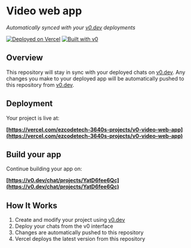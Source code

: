 # Video web app

*Automatically synced with your [v0.dev](https://v0.dev) deployments*

[![Deployed on Vercel](https://img.shields.io/badge/Deployed%20on-Vercel-black?style=for-the-badge&logo=vercel)](https://vercel.com/ezcodetech-3640s-projects/v0-video-web-app)
[![Built with v0](https://img.shields.io/badge/Built%20with-v0.dev-black?style=for-the-badge)](https://v0.dev/chat/projects/YatD6fee6Qc)

## Overview

This repository will stay in sync with your deployed chats on [v0.dev](https://v0.dev).
Any changes you make to your deployed app will be automatically pushed to this repository from [v0.dev](https://v0.dev).

## Deployment

Your project is live at:

**[https://vercel.com/ezcodetech-3640s-projects/v0-video-web-app](https://vercel.com/ezcodetech-3640s-projects/v0-video-web-app)**

## Build your app

Continue building your app on:

**[https://v0.dev/chat/projects/YatD6fee6Qc](https://v0.dev/chat/projects/YatD6fee6Qc)**

## How It Works

1. Create and modify your project using [v0.dev](https://v0.dev)
2. Deploy your chats from the v0 interface
3. Changes are automatically pushed to this repository
4. Vercel deploys the latest version from this repository